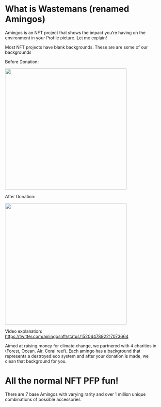 # What is Wastemans (renamed Amingos)
Amingos is an NFT project that shows the impact you're having on the environment in your Profile picture. Let me explain!


Most NFT projects have blank backgrounds. These are are some of our backgrounds

Before Donation:

<img src="https://user-images.githubusercontent.com/20760528/188785455-d4dac0b8-155d-4357-abb4-b616e2bff85f.png" width="400" height="400" />

After Donation:

<img src="https://user-images.githubusercontent.com/20760528/188785452-50e0f351-08e2-4c34-8482-ff7a9bf5a809.png" width="400" height="400" />

Video explanation:
https://twitter.com/amingosnft/status/1520447892217073664

Aimed at raising money for climate change, we partnered with 4 charities in (Forest, Ocean, Air, Coral reef). Each amingo has a background that represents a destroyed eco system and after your donation is made, we clean that background for you.


# All the normal NFT PFP fun!

There are 7 base Amingos with varying rarity and over 1 million unique combinations of possible accessories


